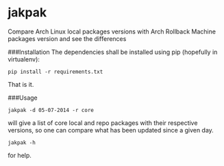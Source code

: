 jakpak
======

Compare Arch Linux local packages versions with Arch Rollback Machine packages version and see the differences

###Installation
The dependencies shall be installed using pip (hopefully in virtualenv):
```
pip install -r requirements.txt
```

That is it.

###Usage
```
jakpak -d 05-07-2014 -r core
```

will give a list of core local and repo packages with their respective versions, so
one can compare what has been updated since a given day.

```
jakpak -h
```

for help.